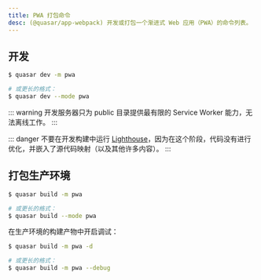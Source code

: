 ```yaml
---
title: PWA 打包命令
desc: (@quasar/app-webpack) 开发或打包一个渐进式 Web 应用（PWA）的命令列表。
---
```


## 开发

```bash
$ quasar dev -m pwa

# 或更长的格式：
$ quasar dev --mode pwa
```

::: warning
开发服务器只为 public 目录提供最有限的 Service Worker 能力，无法离线工作。
:::

::: danger
不要在开发构建中运行 [Lighthouse](https://developers.google.com/web/tools/lighthouse/)，因为在这个阶段，代码没有进行优化，并嵌入了源代码映射（以及其他许多内容）。
:::

## 打包生产环境

```bash
$ quasar build -m pwa

# 或更长的格式：
$ quasar build --mode pwa
```

在生产环境的构建产物中开启调试：

```bash
$ quasar build -m pwa -d

# 或更长的格式：
$ quasar build -m pwa --debug
```
